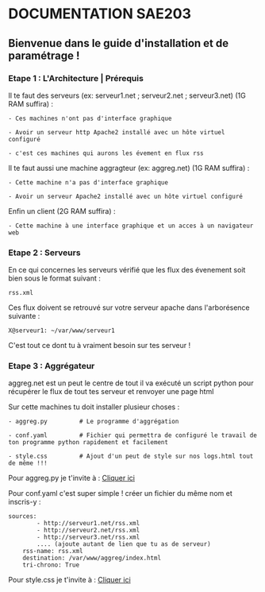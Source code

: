 # DOCUMENTATION SAE203

## Bienvenue dans le guide d'installation et de paramétrage !

### Etape 1 : L'Architecture | Prérequis


Il te faut des serveurs (ex: serveur1.net ; serveur2.net ; serveur3.net) (1G RAM suffira) :

    - Ces machines n'ont pas d'interface graphique

    - Avoir un serveur http Apache2 installé avec un hôte virtuel configuré

    - c'est ces machines qui aurons les évement en flux rss


Il te faut aussi une machine aggragteur (ex: aggreg.net) (1G RAM suffira) :

    - Cette machine n'a pas d'interface graphique

    - Avoir un serveur Apache2 installé avec un hôte virtuel configuré


Enfin un client (2G RAM suffira) :

    - Cette machine à une interface graphique et un acces à un navigateur web


### Etape 2 : Serveurs


En ce qui concernes les serveurs vérifié que les flux des évenement soit bien sous le format suivant :

    rss.xml

Ces flux doivent se retrouvé sur votre serveur apache dans l'arborésence suivante :

    X@serveur1: ~/var/www/serveur1 

C'est tout ce dont tu à vraiment besoin sur tes serveur !


### Etape 3 : Aggrégateur


aggreg.net est un peut le centre de tout il va exécuté un script python pour récupérer le flux de tout tes serveur et renvoyer une page html

Sur cette machines tu doit installer plusieur choses : 

    - aggreg.py         # Le programme d'aggrégation

    - conf.yaml         # Fichier qui permettra de configuré le travail de ton programme python rapidement et facilement

    - style.css         # Ajout d'un peut de style sur nos logs.html tout de même !!!

Pour aggreg.py je t'invite à : [Cliquer ici](AggregPy.md)

Pour conf.yaml c'est super simple ! créer un fichier du même nom et inscris-y :

    sources:                                    
            - http://serveur1.net/rss.xml
            - http://serveur2.net/rss.xml
            - http://serveur3.net/rss.xml
            .... (ajoute autant de lien que tu as de serveur)
        rss-name: rss.xml                           
        destination: /var/www/aggreg/index.html     
        tri-chrono: True     

Pour style.css je t'invite à : [Cliquer ici](StyleCss.md)




